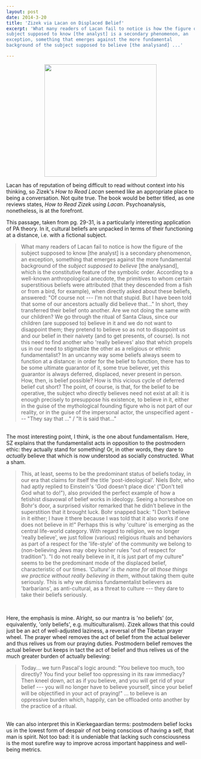 ```yaml
---
layout: post
date: 2014-3-20
title: 'Zizek via Lacan on Displaced Belief'
excerpt: 'What many readers of Lacan fail to notice is how the figure of the
subject supposed to know [the analyst] is a secondary phenomenon, an
exception, something that emerges against the more fundamental
background of the subject supposed to believe [the analysand] ...'

---
```


<center>
<img src="{{ site.url }}/images/lacan.jpg" height="300" />
</center>

Lacan has of reputation of being difficult to read without context
into his thinking, so Zizek's _How to Read Lacan_ seemed like an
appropriate place to being a conversation. Not quite true. The book
would be better titled, as one reviews states, _How to Read Zizek using
Lacan_. Psychoanalysis, nonetheless, is at the forefront.

This passage, taken from pg. 29-31, is a particularly interesting
application of PA theory. In it, cultural beliefs are unpacked in
terms of their functioning at a distance, i.e. with a fictional
subject.

<blockquote>
What many readers of Lacan fail to notice is how the figure of the
subject supposed to know [the analyst] is a secondary phenomenon, an
exception, something that emerges against the more fundamental
background of the <i>subject supposed to believe</i> [the analysand], which
is the constitutive feature of the symbolic order. According to a
well-known anthropological anecdote, the primitives to whom certain
superstitious beliefs were attributed (that they descended from a
fish or from a bird, for example), when directly asked about these
beliefs, answered: "Of course not --- I'm not that stupid. But I have
been told that some of our ancestors actually did believe that..." In
short, they transferred their belief onto another. Are we not doing
the same with our children? We go through the ritual of Santa Claus,
since our children (are supposed to) believe in it and we do not want
to disappoint them; they pretend to believe so as not to disappoint us
and our belief in their naivety (and to get presents, of course). Is
not this need to find another who 'really believes' also that which
propels us in our need to stigmatize the other as a religious or
ethnic fundamentalist? In an uncanny way some beliefs always seem to
function at a distance: in order for the belief to function, there has
to be some ultimate guarantor of it, some true believer, yet this
guarantor is always deferred, displaced, never present in person. How,
then, is belief possible? How is this vicious cycle of deferred belief
cut short? The point, of course, is that, for the belief to be
operative, the subject who directly believes need not exist at all: it
is enough precisely to presuppose his existence, to believe in it,
either in the guise of the mythological founding figure who is not
part of our reality, or in the guise of the impersonal actor, the
unspecified agent --- "They say that ..." / "It is said that..."
</blockquote>

<br />
The most interesting point, I think, is the one about
fundamentalism. Here, SZ explains that the fundamentalist acts in
opposition to the postmodern ethic: they actually stand for something!
Or, in other words, they dare to <i>actually</i> believe that which is now
understood as socially constructed. What a sham. 

<blockquote> This, at least, seems to be the predominant status of
beliefs today, in our era that claims for itself the title
'post-ideological'. Niels Bohr, who had aptly replied to Einstein's
'God doesn't place dice' ("Don't tell God what to do!"), also provided
the perfect example of how a fetishist disavowal of belief works in
ideology. Seeing a horseshoe on Bohr's door, a surprised visitor
remarked that he didn't believe in the superstition that it brought
luck. Bohr snapped back: "I Don't believe in it either; I have it
there because I was told that it also works if one does not believe in
it!" Perhaps this is why 'culture' is emerging as the central
life-world category. With regard to religion, we no longer 'really
believe', we just follow (various) religious rituals and behaviors as
part of a respect for the 'life-style' of the community we belong to
(non-believing Jews may obey kosher rules "out of respect for
tradition"). "I do not really believe in it, it is just part of my
culture" seems to be the predominant mode of the displaced belief,
characteristic of our times. <i>'Culture' is the name for all those
things we practice without really believing in them</i>, without taking
them quite seriously. This is why we dismiss fundamentalist believers
as 'barbarians', as anti-cultural, as a threat to culture --- they
dare to take their beliefs seriously.
</blockquote>

<br />

Here, the emphasis is mine. Alright, so our mantra is 'no beliefs'
(or, equivalently, 'only beliefs', e.g. multiculturalism). Zizek allows
that this could just be an act of well-adjusted laziness, a
reversal of the Tibetan prayer wheel. The prayer wheel removes the act
of belief from the actual believer and thus relives us from our
praying duties. Postmodern belief removes the actual believer but
keeps in tact the act of belief and thus relives us of the much
greater burden of actually believing:

<blockquote>
Today... we turn Pascal's logic around: "You believe too
much, too directly? You find your belief too oppressing in its raw
immediacy? Then kneel down, act as if you believe, and you will get
rid of your belief --- you will no longer have to believe yourself,
since your belief will be objectified in your act of praying!" ... to
believe is an oppressive burden which, happily, can be offloaded onto
another by the practice of a ritual.
</blockquote>

<br />
We can also interpret this in Kierkegaardian terms: postmodern belief
locks us in the lowest form of despair of not being conscious of
having a self, that man is spirit. Not too bad: it is undeniable that
lacking such consciousness is the most surefire way to improve across
important happiness and well-being metrics.
